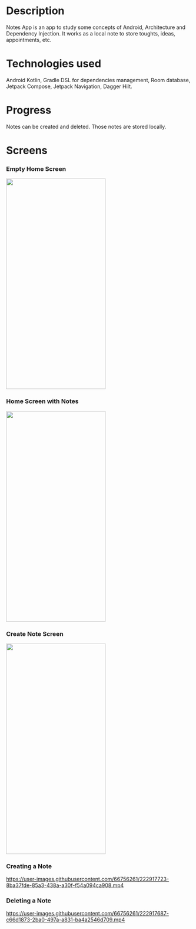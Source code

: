 # Description
Notes App is an app to study some concepts of Android, Architecture and Dependency Injection. It works as a local note to store toughts, ideas, appointments, etc.

# Technologies used
Android Kotlin, Gradle DSL for dependencies management, Room database, Jetpack Compose, Jetpack Navigation, Dagger Hilt.

# Progress
Notes can be created and deleted. Those notes are stored locally.

# Screens

### Empty Home Screen
<img src="https://user-images.githubusercontent.com/66756261/222916766-94cbe89d-f489-4788-8110-eef59477ee0b.png" height="570" width="270">

### Home Screen with Notes
<img src="https://user-images.githubusercontent.com/66756261/222917362-14c33324-d305-4503-a32b-3958d045fdbf.png" height="570" width="270">

### Create Note Screen
<img src="https://user-images.githubusercontent.com/66756261/222917456-7a1c4007-62b0-4938-a640-8c17346d4186.png" height="570" width="270">

### Creating a Note
https://user-images.githubusercontent.com/66756261/222917723-8ba37fde-85a3-438a-a30f-f54a094ca908.mp4

### Deleting a Note
https://user-images.githubusercontent.com/66756261/222917687-c66d1873-2ba0-497a-a831-ba4a2546d709.mp4
